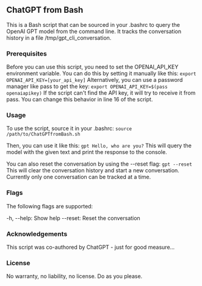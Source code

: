 ## ChatGPT from Bash

This is a Bash script that can be sourced in your .bashrc to query the OpenAI GPT model from the command line. It tracks the conversation history in a file /tmp/gpt_cli_conversation.

### Prerequisites

Before you can use this script, you need to set the OPENAI_API_KEY environment variable. You can do this by setting it manually like this:
`export OPENAI_API_KEY=[your_api_key]`
Alternatively, you can use a password manager like pass to get the key:
`export OPENAI_API_KEY=$(pass openaiapikey)`
If the script can't find the API key, it will try to receive it from pass. You can change this behavior in line 16 of the script.

### Usage

To use the script, source it in your .bashrc:
`source /path/to/ChatGPTfromBash.sh`

Then, you can use it like this:
`gpt Hello, who are you?`
This will query the model with the given text and print the response to the console.

You can also reset the conversation by using the --reset flag:
`gpt --reset`
This will clear the conversation history and start a new conversation. Currently only one conversation can be tracked at a time.

### Flags

The following flags are supported:

-h, --help: Show help
--reset: Reset the conversation

### Acknowledgements

This script was co-authored by ChatGPT - just for good measure...

### License

No warranty, no liability, no license. Do as you please.

